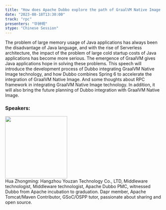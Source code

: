```yaml
---
title: "How does Apache Dubbo explore the path of GraalVM Native Image technology"
date: "2023-08-18T13:30:00" 
track: "rpc"
presenters: "华钟明"
stype: "Chinese Session"
---
```

The problem of large memory usage of Java applications has always been the disadvantage of Java language, and with the rise of Serverless architecture, the impact of the problem of large cold startup costs of Java applications has become more serious. The emergence of GraalVM gives Java applications hope in solving these problems. This speech will introduce the development process of Dubbo integrating GraalVM Native Image technology, and how Dubbo combines Spring 6 to accelerate the integration of GraalVM Native Image. And some thoughts about RPC framework in integrating GraalVM Native Image technology. In addition, it will also bring the future planning of Dubbo integration with GraalVM Native Image.
 ### Speakers: 
 <img src="https://img.bagevent.com/resource/20230602/2053400953446161.JPG" width="200" /><br>Hua Zhongming: Hangzhou Youzan Technology Co., LTD, Middleware technologist, Middleware technologist, Apache Dubbo PMC, witnessed Dubbo from Apache incubation to graduation. Dapr member, Apache Tomcat/Maven Contributor, GSoC/OSPP tutor, passionate about sharing and open source.
 <br><br>